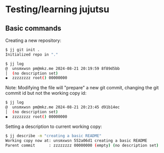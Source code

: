 # Testing/learning jujutsu

## Basic commands

Creating a new repository:

```sh
$ jj git init .
Initialized repo in "."

$ jj log
@  unsmxwsn pm@mkz.me 2024-08-21 20:19:59 8f89d5bb
│  (no description set)
◆  zzzzzzzz root() 00000000
```

Note: Modifying the file will "prepare" a new git commit, changing the git commit id but not the working copy id:

```sh
$ jj log
@  unsmxwsn pm@mkz.me 2024-08-21 20:23:45 d91b14ec
│  (no description set)
◆  zzzzzzzz root() 00000000
```

Setting a description to current working copy:

```sh
$ jj describe -m "creating a basic README"
Working copy now at: unsmxwsn 552a06d1 creating a basic README
Parent commit      : zzzzzzzz 00000000 (empty) (no description set)
```

